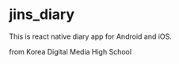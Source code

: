 # jins_diary

This is react native diary app for Android and iOS.

from Korea Digital Media High School